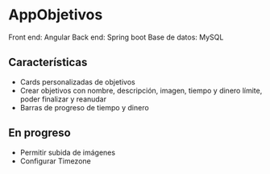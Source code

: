 # AppObjetivos

Front end: Angular
Back end: Spring boot
Base de datos: MySQL

## Características
- Cards personalizadas de objetivos
- Crear objetivos con nombre, descripción, imagen, tiempo y dinero límite, poder finalizar y reanudar
- Barras de progreso de tiempo y dinero


## En progreso
- Permitir subida de imágenes
- Configurar Timezone


